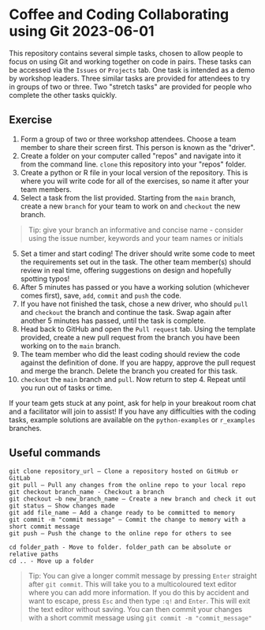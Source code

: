 # Coffee and Coding Collaborating using Git 2023-06-01
This repository contains several simple tasks, chosen to allow people to focus on using Git and working together on code in pairs.
These tasks can be accessed via the `Issues` or `Projects` tab.
One task is intended as a demo by workshop leaders. Three similar tasks are provided for attendees to try in groups of two or three. Two "stretch tasks" are provided for people who complete the other tasks quickly.

## Exercise
1. Form a group of two or three workshop attendees. Choose a team member to share their screen first. This person is known as the "driver".
2. Create a folder on your computer called "repos" and navigate into it from the command line. `clone` this repository into your "repos" folder.
3. Create a python or R file in your local version of the repository. This is where you will write code for all of the exercises, so name it after your team members.
4. Select a task from the list provided. Starting from the `main` branch, create a new `branch` for your team to work on and `checkout` the new branch.
> Tip: give your branch an informative and concise name - consider using the issue number, keywords and your team names or initials
5. Set a timer and start coding! The driver should write some code to meet the requirements set out in the task. The other team member(s) should review in real time, offering suggestions on design and hopefully spotting typos!
6. After 5 minutes has passed or you have a working solution (whichever comes first), save, `add`, `commit` and `push` the code.
7. If you have not finished the task, chose a new driver, who should `pull` and `checkout` the branch and continue the task. Swap again after another 5 minutes has passed, until the task is complete.
8. Head back to GitHub and open the `Pull request` tab. Using the template provided, create a new pull request from the branch you have been working on to the `main` branch.
9. The team member who did the least coding should review the code against the definition of done. If you are happy, approve the pull request and merge the branch. Delete the branch you created for this task.
10. `checkout` the `main` branch and `pull`. Now return to step 4. Repeat until you run out of tasks or time.

If your team gets stuck at any point, ask for help in your breakout room chat and a facilitator will join to assist! If you have any difficulties with the coding tasks, example solutions are available on the `python-examples` or `r_examples` branches.

## Useful commands 
```
git clone repository_url – Clone a repository hosted on GitHub or GitLab
git pull – Pull any changes from the online repo to your local repo
git checkout branch_name - Checkout a branch
git checkout –b new_branch_name – Create a new branch and check it out
git status – Show changes made
git add file_name – Add a change ready to be committed to memory
git commit -m "commit message" – Commit the change to memory with a short commit message
git push – Push the change to the online repo for others to see
```
```
cd folder_path - Move to folder. folder_path can be absolute or relative paths
cd .. - Move up a folder
```
> Tip: You can give a longer commit message by pressing `Enter` straight after `git commit`. This will take you to a multicoloured text editor where you can add more information. If you do this by accident and want to escape, press `Esc` and then type `:q!` and `Enter`. This will exit the text editor without saving. You can then commit your changes with a short commit message using `git commit -m "commit_message"`
